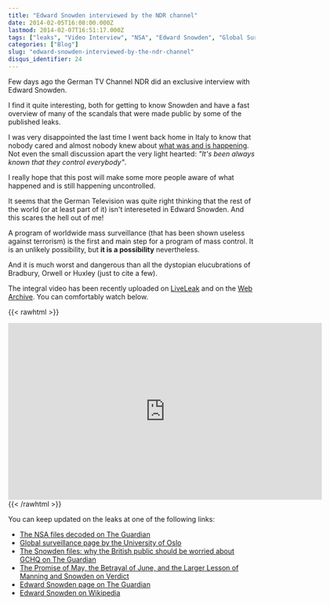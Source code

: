 ```yaml
---
title: "Edward Snowden interviewed by the NDR channel"
date: 2014-02-05T16:08:00.000Z
lastmod: 2014-02-07T16:51:17.000Z
tags: ["leaks", "Video Interview", "NSA", "Edward Snowden", "Global Surveillance"]
categories: ["Blog"]
slug: "edward-snowden-interviewed-by-the-ndr-channel"
disqus_identifier: 24
---
```


Few days ago the German TV Channel NDR did an exclusive interview with Edward Snowden.

I find it quite interesting, both for getting to know Snowden and have a fast overview of many of the scandals that were made public by some of the published leaks.

I was very disappointed the last time I went back home in Italy to know that nobody cared and almost nobody knew about [what was and is happening](https://www.theguardian.com/world/the-nsa-files). Not even the small discussion apart the very light hearted: _"It's been always known that they control everybody"_.

I really hope that this post will make some more people aware of what happened and is still happening uncontrolled.

It seems that the German Television was quite right thinking that the rest of the world (or at least part of it) isn't intereseted in Edward Snowden. And this scares the hell out of me!

A program of worldwide mass surveillance (that has been shown useless against terrorism) is the first and main step for a program of mass control. It is an unlikely possibility, but **it is a possibility** nevertheless. 

And it is much worst and dangerous than all the dystopian elucubrations of Bradbury, Orwell or Huxley (just to cite a few).

The integral video has been recently uploaded on [LiveLeak]( https://www.liveleak.com/view?i=f93_1390833151) and on the [Web Archive](https://archive.org/details/snowden_interview_en). You can comfortably watch below.

{{< rawhtml >}}
<iframe width="640" height="360" src="https://www.liveleak.com/ll_embed?f=e2ce8368acfc" frameborder="0" allowfullscreen></iframe>
{{< /rawhtml >}}

You can keep updated on the leaks at one of the following links:

- [The NSA files decoded on The Guardian](https://www.theguardian.com/world/the-nsa-files)
- [Global surveillance page by the University of Oslo](https://www.ub.uio.no/fag/informatikk-matematikk/informatikk/faglig/bibliografier/no21984.html)
- [The Snowden files: why the British public should be worried about GCHQ on The Guardian](https://www.theguardian.com/world/2013/oct/03/edward-snowden-files-john-lanchester)
- [The Promise of May, the Betrayal of June, and the Larger Lesson of Manning and Snowden on Verdict](https://verdict.justia.com/2013/07/17/the-promise-of-may-the-betrayal-of-june-and-the-larger-lesson-of-manning-and-snowden)
- [Edward Snowden page on The Guardian](https://www.theguardian.com/world/edward-snowden)
- [Edward Snowden on Wikipedia](https://en.wikipedia.org/wiki/Edward_Snowden)